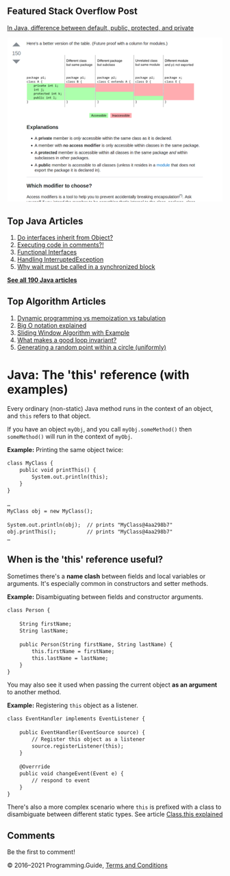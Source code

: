 <span class="underline"></span>

<span class="underline"></span>

Featured Stack Overflow Post
----------------------------

[In Java, difference between default, public, protected, and private](https://stackoverflow.com/a/33627846/276052)  
  
[<img src="../images/so-featured-33627846.png" alt="StackOverflow screenshot thumbnail" class="screenshot" />](https://stackoverflow.com/a/33627846/276052)

<span class="underline"></span>

Top Java Articles
-----------------

1.  [Do interfaces inherit from Object?](do-interfaces-inherit-from-object.html)
2.  [Executing code in comments?!](executing-code-in-comments.html)
3.  [Functional Interfaces](functional-interfaces.html)
4.  [Handling InterruptedException](handling-interrupted-exceptions.html)
5.  [Why wait must be called in a synchronized block](why-wait-must-be-in-synchronized.html)

[**See all 190 Java articles**](index.html)

Top Algorithm Articles
----------------------

1.  [Dynamic programming vs memoization vs tabulation](../dynamic-programming-vs-memoization-vs-tabulation.html)
2.  [Big O notation explained](../big-o-notation-explained.html)
3.  [Sliding Window Algorithm with Example](../sliding-window-example.html)
4.  [What makes a good loop invariant?](../what-makes-a-good-loop-invariant.html)
5.  [Generating a random point within a circle (uniformly)](../random-point-within-circle.html)

Java: The 'this' reference (with examples)
==========================================

Every ordinary (non-static) Java method runs in the context of an object, and `this` refers to that object.

If you have an object `myObj`, and you call `myObj.someMethod()` then `someMethod()` will run in the context of `myObj`.

**Example:** Printing the same object twice:

    class MyClass {
        public void printThis() {
            System.out.println(this);
        }
    }

    …
    MyClass obj = new MyClass();

    System.out.println(obj);  // prints "MyClass@4aa298b7"
    obj.printThis();          // prints "MyClass@4aa298b7"
    …

When is the 'this' reference useful?
------------------------------------

Sometimes there's a **name clash** between fields and local variables or arguments. It's especially common in constructors and setter methods.

**Example:** Disambiguating between fields and constructor arguments.

    class Person {
        
        String firstName;
        String lastName;

        public Person(String firstName, String lastName) {
            this.firstName = firstName;
            this.lastName = lastName;
        }
    }

You may also see it used when passing the current object **as an argument** to another method.

**Example:** Registering `this` object as a listener.

    class EventHandler implements EventListener {

        public EventHandler(EventSource source) {
            // Register this object as a listener
            source.registerListener(this);
        }
        
        @Overrride
        public void changeEvent(Event e) {
            // respond to event
        }
    }

There's also a more complex scenario where `this` is prefixed with a class to disambiguate between different static types. See article [Class.this explained](class-this.html)

Comments
--------

Be the first to comment!

© 2016–2021 Programming.Guide, [Terms and Conditions](../terms-and-conditions.html)
